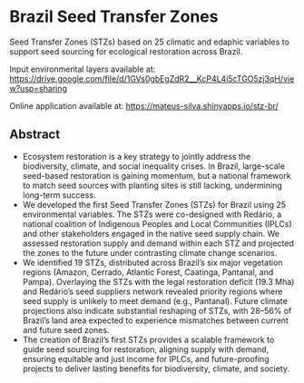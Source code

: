 # Brazil Seed Transfer Zones
Seed Transfer Zones (STZs) based on 25 climatic and edaphic variables to support seed sourcing for ecological restoration across Brazil.

Input environmental layers available at: https://drive.google.com/file/d/1GVs0gbEgZdR2__KcP4L4i5cTGO5zj3qH/view?usp=sharing

Online application available at: https://mateus-silva.shinyapps.io/stz-br/

## Abstract
- Ecosystem restoration is a key strategy to jointly address the biodiversity, climate, and social inequality crises. In Brazil, large-scale seed-based restoration is gaining momentum, but a national framework to match seed sources with planting sites is still lacking, undermining long-term success.
- We developed the first Seed Transfer Zones (STZs) for Brazil using 25 environmental variables. The STZs were co-designed with Redário, a national coalition of Indigenous Peoples and Local Communities (IPLCs) and other stakeholders engaged in the native seed supply chain. We assessed restoration supply and demand within each STZ and projected the zones to the future under contrasting climate change scenarios.
- We identified 19 STZs, distributed across Brazil’s six major vegetation regions (Amazon, Cerrado, Atlantic Forest, Caatinga, Pantanal, and Pampa). Overlaying the STZs with the legal restoration deficit (19.3 Mha) and Redário’s seed suppliers network revealed priority regions where seed supply is unlikely to meet demand (e.g., Pantanal). Future climate projections also indicate substantial reshaping of STZs, with 28–56% of Brazil’s land area expected to experience mismatches between current and future seed zones.
- The creation of Brazil’s first STZs provides a scalable framework to guide seed sourcing for restoration, aligning supply with demand, ensuring equitable and just income for IPLCs, and future-proofing projects to deliver lasting benefits for biodiversity, climate, and society.
